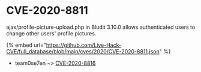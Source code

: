 # CVE-2020-8811

ajax/profile-picture-upload.php in Bludit 3.10.0 allows authenticated users to change other users' profile pictures.

{% embed url="https://github.com/Live-Hack-CVE/full_database/blob/main/cves/2020/CVE-2020-8811.json" %}


* team0se7en ~> [CVE-2020-8816](https://zeste.alice-snow.ru/2020/database/cve-2020-8811/cve-2020-8816-team0se7en)